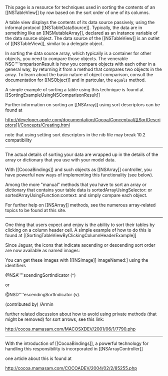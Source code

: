 

This page is a resource for techniques used in sorting the contents of an [[NSTableView]] by row based on the sort order of one of its columns.

A table view displays the contents of its data source passively, using the informal protocol [[NSTableDataSource]]. Typically, the data are in something like an [[NSMutableArray]], declared as an instance variable of the data source object. The data source of the [[NSTableView]] is an outlet of [[NSTableView]], similar to  a delegate object.

In sorting the data source array, which typically is a container for other objects, you need to compare those objects. The venerable NSC''''omparisonResult is how you compare objects with each other in a general way, by returning it from a method that compares two objects in the array. To learn about the basic nature of object comparison, consult the documentation for [[NSObject]] and in partcular, the <code>equals</code> method.

A simple example of sorting a table using this technique is found at [[SortingExampleUsingNSComparisonResult]]

Further information on sorting an [[NSArray]] using sort descriptors can be found at

http://developer.apple.com/documentation/Cocoa/Conceptual/[[SortDescriptors]]/Concepts/Creating.html

note that using setting sort descriptors in the nib file may break 10.2 compatibility

----

The actual details of sorting your data are wrapped up in the details of the array or dictionary that you use with your model data.

With [[CocoaBindings]] and such objects as [[NSArray]] controller, you have powerful new ways of implementing this functionality (see below).

Among the more "manual" methods that you have to sort an array or dictionary that contains your table data is
sortedArrayUsingSelector: or sortedArrayUsingFunction:context: and simply compare each object.

For further help on [[NSArray]] methods, see the numerous array-related topics to be found at this site.

----

One thing that users expect and enjoy is the ability to sort their tables by clicking on a column header cell. A simple example of how to do this is found at
[[SortingTableViewByClickingColumnHeaderExample]]

Since Jaguar, the icons that indicate ascending or descending sort order are now available as named images:

You can get these images with [[[NSImage]] imageNamed:] using the identifiers

@NSA''''scendingSortIndicator (^)

or

@NSD''''escendingSortIndicator (v).

(contributed by) /Armin

further related discussion about how to avoid using private methods (that might be removed) for sort arrows, see this link:

http://cocoa.mamasam.com/MACOSXDEV/2001/06/1/7790.php

----

With the introduction of [[CocoaBindings]], a powerful technology for handling this responsibility is incorporated in [[NSArrayController]]

one article about this is found at

http://cocoa.mamasam.com/COCOADEV/2004/02/2/85255.php